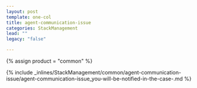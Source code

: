 ```yaml
---
layout: post
template: one-col
title: agent-communication-issue
categories: StackManagement
lead: ""
legacy: "false"

---
```

{% assign product = "common" %}

{% include _inlines/StackManagement/common/agent-communication-issue/agent-communication-issue_you-will-be-notified-in-the-case-.md %}
